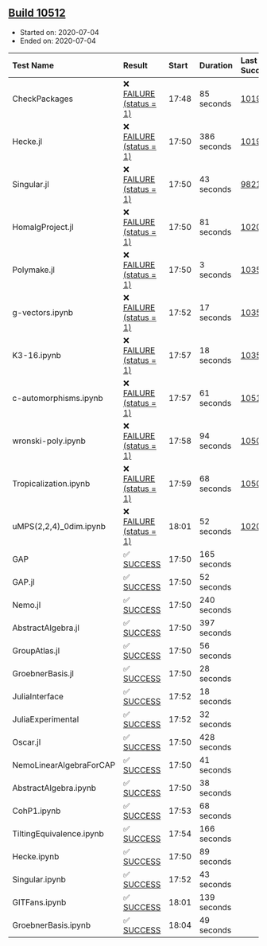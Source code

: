 ## [Build 10512](https://oscarci.mathematik.uni-kl.de/job/oscar/10512/)

* Started on: 2020-07-04
* Ended on: 2020-07-04

| Test Name    | Result | Start | Duration | Last Success | First Failure |
|:-------------|:-------|:------|:---------|:-------------|:--------------|
| CheckPackages | ❌ [FAILURE (status = 1)](https://oscarci.mathematik.uni-kl.de/job/oscar/10512/artifact/logs/build-10512/CheckPackages.log) | 17:48 | 85 seconds | [10197](https://oscarci.mathematik.uni-kl.de/job/oscar/10197/) | [10198](https://oscarci.mathematik.uni-kl.de/job/oscar/10198/) |
| Hecke.jl | ❌ [FAILURE (status = 1)](https://oscarci.mathematik.uni-kl.de/job/oscar/10512/artifact/logs/build-10512/Hecke.jl.log) | 17:50 | 386 seconds | [10197](https://oscarci.mathematik.uni-kl.de/job/oscar/10197/) | [10198](https://oscarci.mathematik.uni-kl.de/job/oscar/10198/) |
| Singular.jl | ❌ [FAILURE (status = 1)](https://oscarci.mathematik.uni-kl.de/job/oscar/10512/artifact/logs/build-10512/Singular.jl.log) | 17:50 | 43 seconds | [9821](https://oscarci.mathematik.uni-kl.de/job/oscar/9821/) | [9822](https://oscarci.mathematik.uni-kl.de/job/oscar/9822/) |
| HomalgProject.jl | ❌ [FAILURE (status = 1)](https://oscarci.mathematik.uni-kl.de/job/oscar/10512/artifact/logs/build-10512/HomalgProject.jl.log) | 17:50 | 81 seconds | [10209](https://oscarci.mathematik.uni-kl.de/job/oscar/10209/) | [10210](https://oscarci.mathematik.uni-kl.de/job/oscar/10210/) |
| Polymake.jl | ❌ [FAILURE (status = 1)](https://oscarci.mathematik.uni-kl.de/job/oscar/10512/artifact/logs/build-10512/Polymake.jl.log) | 17:50 | 3 seconds | [10356](https://oscarci.mathematik.uni-kl.de/job/oscar/10356/) | [10357](https://oscarci.mathematik.uni-kl.de/job/oscar/10357/) |
| g-vectors.ipynb | ❌ [FAILURE (status = 1)](https://oscarci.mathematik.uni-kl.de/job/oscar/10512/artifact/logs/build-10512/g-vectors.ipynb.log) | 17:52 | 17 seconds | [10356](https://oscarci.mathematik.uni-kl.de/job/oscar/10356/) | [10357](https://oscarci.mathematik.uni-kl.de/job/oscar/10357/) |
| K3-16.ipynb | ❌ [FAILURE (status = 1)](https://oscarci.mathematik.uni-kl.de/job/oscar/10512/artifact/logs/build-10512/K3-16.ipynb.log) | 17:57 | 18 seconds | [10356](https://oscarci.mathematik.uni-kl.de/job/oscar/10356/) | [10357](https://oscarci.mathematik.uni-kl.de/job/oscar/10357/) |
| c-automorphisms.ipynb | ❌ [FAILURE (status = 1)](https://oscarci.mathematik.uni-kl.de/job/oscar/10512/artifact/logs/build-10512/c-automorphisms.ipynb.log) | 17:57 | 61 seconds | [10510](https://oscarci.mathematik.uni-kl.de/job/oscar/10510/) | [10511](https://oscarci.mathematik.uni-kl.de/job/oscar/10511/) |
| wronski-poly.ipynb | ❌ [FAILURE (status = 1)](https://oscarci.mathematik.uni-kl.de/job/oscar/10512/artifact/logs/build-10512/wronski-poly.ipynb.log) | 17:58 | 94 seconds | [10507](https://oscarci.mathematik.uni-kl.de/job/oscar/10507/) | [10508](https://oscarci.mathematik.uni-kl.de/job/oscar/10508/) |
| Tropicalization.ipynb | ❌ [FAILURE (status = 1)](https://oscarci.mathematik.uni-kl.de/job/oscar/10512/artifact/logs/build-10512/Tropicalization.ipynb.log) | 17:59 | 68 seconds | [10506](https://oscarci.mathematik.uni-kl.de/job/oscar/10506/) | [10507](https://oscarci.mathematik.uni-kl.de/job/oscar/10507/) |
| uMPS(2,2,4)_0dim.ipynb | ❌ [FAILURE (status = 1)](https://oscarci.mathematik.uni-kl.de/job/oscar/10512/artifact/logs/build-10512/uMPS-2-2-4-_0dim.ipynb.log) | 18:01 | 52 seconds | [10209](https://oscarci.mathematik.uni-kl.de/job/oscar/10209/) | [10210](https://oscarci.mathematik.uni-kl.de/job/oscar/10210/) |
| GAP | ✅ [SUCCESS](https://oscarci.mathematik.uni-kl.de/job/oscar/10512/artifact/logs/build-10512/GAP.log) | 17:50 | 165 seconds |  |  |
| GAP.jl | ✅ [SUCCESS](https://oscarci.mathematik.uni-kl.de/job/oscar/10512/artifact/logs/build-10512/GAP.jl.log) | 17:50 | 52 seconds |  |  |
| Nemo.jl | ✅ [SUCCESS](https://oscarci.mathematik.uni-kl.de/job/oscar/10512/artifact/logs/build-10512/Nemo.jl.log) | 17:50 | 240 seconds |  |  |
| AbstractAlgebra.jl | ✅ [SUCCESS](https://oscarci.mathematik.uni-kl.de/job/oscar/10512/artifact/logs/build-10512/AbstractAlgebra.jl.log) | 17:50 | 397 seconds |  |  |
| GroupAtlas.jl | ✅ [SUCCESS](https://oscarci.mathematik.uni-kl.de/job/oscar/10512/artifact/logs/build-10512/GroupAtlas.jl.log) | 17:50 | 56 seconds |  |  |
| GroebnerBasis.jl | ✅ [SUCCESS](https://oscarci.mathematik.uni-kl.de/job/oscar/10512/artifact/logs/build-10512/GroebnerBasis.jl.log) | 17:50 | 28 seconds |  |  |
| JuliaInterface | ✅ [SUCCESS](https://oscarci.mathematik.uni-kl.de/job/oscar/10512/artifact/logs/build-10512/JuliaInterface.log) | 17:52 | 18 seconds |  |  |
| JuliaExperimental | ✅ [SUCCESS](https://oscarci.mathematik.uni-kl.de/job/oscar/10512/artifact/logs/build-10512/JuliaExperimental.log) | 17:52 | 32 seconds |  |  |
| Oscar.jl | ✅ [SUCCESS](https://oscarci.mathematik.uni-kl.de/job/oscar/10512/artifact/logs/build-10512/Oscar.jl.log) | 17:50 | 428 seconds |  |  |
| NemoLinearAlgebraForCAP | ✅ [SUCCESS](https://oscarci.mathematik.uni-kl.de/job/oscar/10512/artifact/logs/build-10512/NemoLinearAlgebraForCAP.log) | 17:50 | 41 seconds |  |  |
| AbstractAlgebra.ipynb | ✅ [SUCCESS](https://oscarci.mathematik.uni-kl.de/job/oscar/10512/artifact/logs/build-10512/AbstractAlgebra.ipynb.log) | 17:50 | 38 seconds |  |  |
| CohP1.ipynb | ✅ [SUCCESS](https://oscarci.mathematik.uni-kl.de/job/oscar/10512/artifact/logs/build-10512/CohP1.ipynb.log) | 17:53 | 68 seconds |  |  |
| TiltingEquivalence.ipynb | ✅ [SUCCESS](https://oscarci.mathematik.uni-kl.de/job/oscar/10512/artifact/logs/build-10512/TiltingEquivalence.ipynb.log) | 17:54 | 166 seconds |  |  |
| Hecke.ipynb | ✅ [SUCCESS](https://oscarci.mathematik.uni-kl.de/job/oscar/10512/artifact/logs/build-10512/Hecke.ipynb.log) | 17:50 | 89 seconds |  |  |
| Singular.ipynb | ✅ [SUCCESS](https://oscarci.mathematik.uni-kl.de/job/oscar/10512/artifact/logs/build-10512/Singular.ipynb.log) | 17:52 | 43 seconds |  |  |
| GITFans.ipynb | ✅ [SUCCESS](https://oscarci.mathematik.uni-kl.de/job/oscar/10512/artifact/logs/build-10512/GITFans.ipynb.log) | 18:01 | 139 seconds |  |  |
| GroebnerBasis.ipynb | ✅ [SUCCESS](https://oscarci.mathematik.uni-kl.de/job/oscar/10512/artifact/logs/build-10512/GroebnerBasis.ipynb.log) | 18:04 | 49 seconds |  |  |
